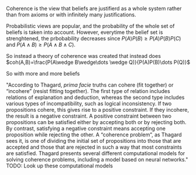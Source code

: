 
Coherence is the view that beliefs are justifierd as a whole system rather than from axioms or with infinitely many justifications. 

Probabilistic views are popular, and the probability of the whole set of beliefs is taken into account. However, everytime the belief set is strenghtened, the prbobability decreases since $P(A)P(B) \geq P(A)P(B)P(C)$ and $P(A\wedge B)\geq P(A\wedge B\wedge C)$.

So instead a theory of coherence was created that instead does
$coh(A,B)=\frac{P(A\wedge B\wedge\dots \wedge Q)}{P(A)P(B)\dots P(Q)}$

So with more and more beliefs


"According to Thagard, _prima facie_ truths can cohere (fit together) or “incohere” (resist fitting together). The first type of relation includes relations of explanation and deduction, whereas the second type includes various types of incompatibility, such as logical inconsistency. If two propositions cohere, this gives rise to a positive constraint. If they incohere, the result is a negative constraint. A positive constraint between two propositions can be satisfied either by accepting both or by rejecting both. By contrast, satisfying a negative constraint means accepting one proposition while rejecting the other. A “coherence problem”, as Thagard sees it, is one of dividing the initial set of propositions into those that are accepted and those that are rejected in such a way that most constraints are satisfied. Thagard presents several different computational models for solving coherence problems, including a model based on neural networks."
TODO: Look up these computational models
